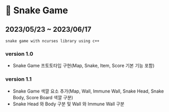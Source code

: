 # 🐍 Snake Game
## 2023/05/23 ~ 2023/06/17
`snake game with ncurses library using c++`

### version 1.0
- Snake Game 프토토타입 구현(Map, Snake, Item, Score 기본 기능 포함)
### version 1.1
- Snake Game 색깔 요소 추가(Map, Wall, Immune Wall, Snake Head, Snake Body, Score Board 색깔 구분)
- Snake Head 와 Body 구분 및 Wall 와 Immune Wall 구분
